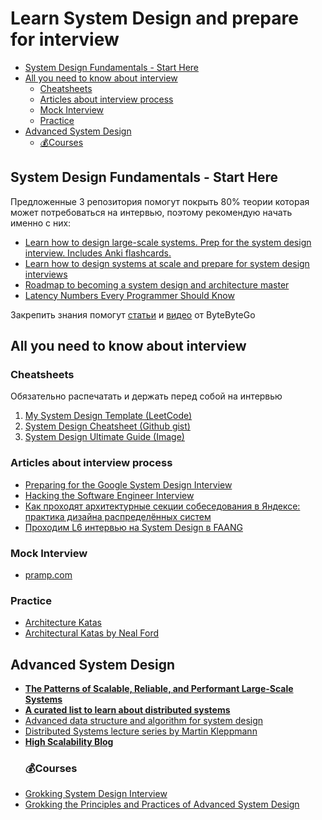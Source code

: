 # Learn System Design and prepare for interview
* [System Design Fundamentals - Start Here](#system-design-fundamentals---start-here)
* [All you need to know about interview](#all-you-need-to-know-about-interview)
  + [Cheatsheets](#cheatsheets)
  + [Articles about interview process](#articles-about-interview-process)
  + [Mock Interview](#mock-interview)
  + [Practice](#practice)
* [Advanced System Design](#advanced-system-design)
  + [💰Courses](#--courses)

## System Design Fundamentals - Start Here
Предложенные 3 репозитория помогут покрыть 80% теории которая может потребоваться на интервью, поэтому рекомендую начать именно с них:
- [Learn how to design large-scale systems. Prep for the system design interview. Includes Anki flashcards.
](https://github.com/donnemartin/system-design-primer)
- [Learn how to design systems at scale and prepare for system design interviews](https://github.com/karanpratapsingh/system-design)
- [Roadmap to becoming a system design and architecture master](https://github.com/mohsenshafiei/system-design-master-plan)
- [Latency Numbers Every Programmer Should Know](https://colin-scott.github.io/personal_website/research/interactive_latency.html)


Закрепить знания помогут [cтатьи](https://blog.bytebytego.com/archive) и [видео](https://www.youtube.com/channel/UCZgt6AzoyjslHTC9dz0UoTw) от ByteByteGo
## All you need to know about interview
### Cheatsheets
Обязательно распечатать и держать перед собой на интервью 
1. [My System Design Template (LeetCode)](https://leetcode.com/discuss/career/229177/My-System-Design-Template)
2. [System Design Cheatsheet (Github gist)](https://gist.github.com/vasanthk/485d1c25737e8e72759f)
3. [System Design Ultimate Guide (Image)](system-design-guide.jpeg)
### Articles about interview process 
- [Preparing for the Google System Design Interview](https://github.com/jguamie/system-design)
- [Hacking the Software Engineer Interview](https://tianpan.co/hacking-the-software-engineer-interview)
- [Как проходят архитектурные секции собеседования в Яндексе: практика дизайна распределённых систем](https://habr.com/ru/company/yandex/blog/564132/)
- [Проходим L6 интервью на System Design в FAANG](https://habr.com/ru/post/655663/)
### Mock Interview
- [pramp.com](https://www.pramp.com/#/)
### Practice
- [Architecture Katas](https://www.architecturalkatas.com/)
- [Architectural Katas by Neal Ford](https://nealford.com/katas/)
## Advanced System Design
- **[The Patterns of Scalable, Reliable, and Performant Large-Scale Systems](https://github.com/binhnguyennus/awesome-scalability)**
- **[A curated list to learn about distributed systems](https://github.com/theanalyst/awesome-distributed-systems)**
- [Advanced data structure and algorithm for system design](https://github.com/resumejob/system-design-algorithms)
- [Distributed Systems lecture series by Martin Kleppmann](https://www.youtube.com/playlist?list=PLeKd45zvjcDFUEv_ohr_HdUFe97RItdiB)
- **[High Scalability Blog](http://highscalability.com/)**
  ### 💰Courses
- [Grokking System Design Interview](https://www.educative.io/courses/grokking-the-system-design-interview)
- [Grokking the Principles and Practices of Advanced System Design](https://www.educative.io/courses/grokking-the-principles-and-practices-of-advanced-system-design)
